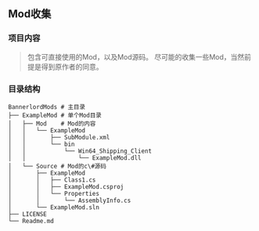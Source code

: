 ## Mod收集

### 项目内容
> 包含可直接使用的Mod，以及Mod源码。
> 尽可能的收集一些Mod，当然前提是得到原作者的同意。

### 目录结构
```shell
BannerlordMods # 主目录
├── ExampleMod # 单个Mod目录
│   ├── Mod    # Mod的内容
│   │   └── ExampleMod
│   │       ├── SubModule.xml
│   │       └── bin
│   │           └── Win64_Shipping_Client
│   │               └── ExampleMod.dll
│   └── Source # Mod的c\#源码
│       ├── ExampleMod
│       │   ├── Class1.cs
│       │   ├── ExampleMod.csproj
│       │   └── Properties
│       │       └── AssemblyInfo.cs
│       └── ExampleMod.sln
├── LICENSE
└── Readme.md
```

